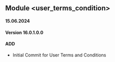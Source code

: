 ## Module <user_terms_condition>

#### 15.06.2024
#### Version 16.0.1.0.0
#### ADD
 - Initial Commit for User Terms and Conditions
